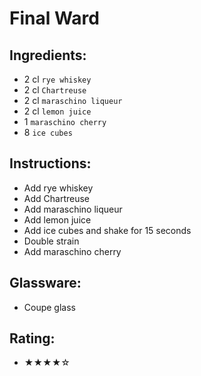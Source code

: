 # Final Ward

## Ingredients:
- 2 cl `rye whiskey`
- 2 cl `Chartreuse`
- 2 cl `maraschino liqueur`
- 2 cl `lemon juice`
- 1 `maraschino cherry`
- 8 `ice cubes`

## Instructions:
- Add rye whiskey
- Add Chartreuse
- Add maraschino liqueur
- Add lemon juice
- Add ice cubes and shake for 15 seconds
- Double strain
- Add maraschino cherry

## Glassware:
- Coupe glass

## Rating:
- ★★★★☆